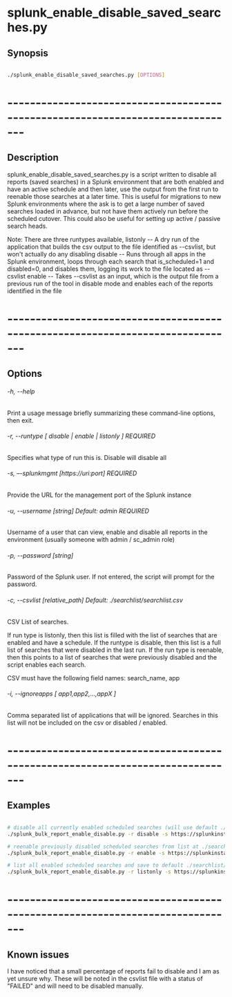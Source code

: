 # splunk_enable_disable_saved_searches.py 

## Synopsis

```bash

./splunk_enable_disable_saved_searches.py [OPTIONS]

```
# -------------------------------------------------------------------------------

## Description
splunk_enable_disable_saved_searches.py is a script written to disable all reports (saved searches) in a Splunk environment that are both enabled and have an active schedule and then later, use the output from the first run to reenable those searches at a later time.   This is useful for migrations to new Splunk environments where the ask is to get a large number of saved searches loaded in advance, but not have them actively run before the scheduled cutover.   This could also be useful for setting up active / passive search heads.

Note:  There are three runtypes available, 
    listonly -- A dry run of the application that builds the csv output to the file identified as --csvlist, but won't actually do any disabling
    disable  -- Runs through all apps in the Splunk environment, loops through each search that is_scheduled=1 and disabled=0, and disables them, logging its work to the file located as --csvlist
    enable   -- Takes --csvlist as an input, which is the output file from a previous run of the tool in disable mode and enables each of the reports identified in the file

# -------------------------------------------------------------------------------

## Options

###### -h, --help
Print a usage message briefly summarizing these command-line options, then exit.

###### -r, --runtype  [ disable | enable | listonly ]   REQUIRED
Specifies what type of run this is.    Disable will disable all 

###### -s, –-splunkmgmt  [https://uri:port]   REQUIRED
Provide the URL for the management port of the Splunk instance 

###### -u, --username  [string]     Default: admin   REQUIRED
Username of a user that can view, enable and disable all reports in the environment (usually someone with admin / sc_admin role)

###### -p, --password  [string]
Password of the Splunk user.   If not entered, the script will prompt for the password.

###### -c, --csvlist   [relative_path]    Default: ./searchlist/searchlist.csv
CSV List of searches.  

If run type is listonly, then this list is filled with the list of searches that are enabled and have a schedule.
If the runtype is disable, then this list is a full list of searches that were disabled in the last run.
If the run type is reenable, then this points to a list of searches that were previously disabled and the script enables each search. 

CSV must have the following field names:  search_name, app

###### -i, --ignoreapps   [ app1,app2,...,appX ] 
Comma separated list of applications that will be ignored.   Searches in this list will not be included on the csv or disabled / enabled.     

# -------------------------------------------------------------------------------

## Examples

```bash

# disable all currently enabled scheduled searches (will use default ./searchlist/searchlist.csv as -c is not specified)
./splunk_bulk_report_enable_disable.py -r disable -s https://splunkinstance.splunkcloud.com:8089 -u username -p password 

# reenable previously disabled scheduled searches from list at ./searches.csv
./splunk_bulk_report_enable_disable.py -r enable -s https://splunkinstance.splunkcloud.com:8089 -u username -p password -c ./searches.csv

# list all enabled scheduled searches and save to default ./searchlist/searchlist.csv.   Password is not supplied so this will be prompted.
./splunk_bulk_report_enable_disable.py -r listonly -s https://splunkinstance.splunkcloud.com:8089 -u username

```
# -------------------------------------------------------------------------------

## Known issues

I have noticed that a small percentage of reports fail to disable and I am as yet unsure why.    These will be noted in the csvlist file with a status of "FAILED" and will need to be disabled manually.


